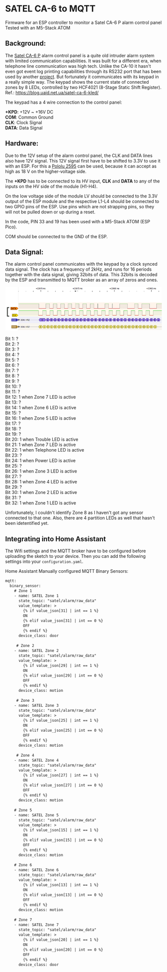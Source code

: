 # SATEL CA-6 to MQTT

Firmware for an ESP controller to monitor a Satel CA-6 P alarm control panel
Tested with an M5-Stack ATOM

## Background:

The [Satel CA-6 P](https://www.satel.pl/en/products/intruder-alarms/ca-series/ca-6/pcb/ca-6-p/) alarm control panel is a quite old intruder alarm system with limited communication capabilities. It was built for a different era, when telephone line communication was high tech. Unlike the CA-10 it hasn't even got event log printing capabilities through its RS232 port that has been used by another [project](https://github.com/voyo/satel2mqtt).
But fortunately it communicates with its keypad in a really simple way. The keypad shows the current state of connected zones by 8 LEDs, controlled by two HCF4021 (8-Stage Static Shift Register). Ref.: https://blog.uaid.net.ua/satel-ca-6-kled/

The keypad has a 4 wire connection to the control panel:

  **+KPD**: +12V ~ +16V DC    
   **COM**: Common Ground     
   **CLK**: Clock Signal     
  **DATA**: Data Signal  
  
## Hardware:

Due to the 12V setup of the alarm control panel, the CLK and DATA lines also have 12V signal. This 12V signal first have to be shifted to 3.3V to use it with an ESP. 
For this a [Pololu 2595](https://www.pololu.com/product/2595) can be used, because it can accept as high as 18 V on the higher-voltage side.

The **+KPD** has to be connected to its HV input, **CLK** and **DATA** to any of the inputs on the HV side of the module (H1-H4).

On the low voltage side of the module LV should be connected to the 3.3V output of the ESP module and the respective L1-L4 should be connected to two GPIO pins of the ESP. Use pins which are not strapping pins, so they will not be pulled down or up during a reset.

In the code, PIN 33 and 19 has been used with a M5-Stack ATOM (ESP Pico).

COM should be connected to the GND of the ESP.

## Data Signal:

The alarm control panel communicates with the keypad by a clock synced data signal. The clock has a frequency of 2kHz, and runs for 16 periods together with the data signal, giving 32bits of data. This 32bits is decoded by the ESP and transmitted to MQTT broker as an array of zeros and ones.

![DATA and CLK signal](/DATA_CLK_SIGROK_PulseView.png)

Bit  1: ?  
Bit  2: ?  
Bit  3: ?  
Bit  4: ?  
Bit  5: ?  
Bit  6: ?  
Bit  7: ?  
Bit  8: ?  
Bit  9: ?  
Bit 10: ?  
Bit 11: ?  
Bit 12: 1 when Zone 7 LED is active  
Bit 13: ?  
Bit 14: 1 when Zone 6 LED is active  
Bit 15: ?  
Bit 16: 1 when Zone 5 LED is active  
Bit 17: ?  
Bit 18: ?  
Bit 19: ?  
Bit 20: 1 when Trouble LED is active  
Bit 21: 1 when Zone 7 LED is active  
Bit 22: 1 when Telephone LED is active  
Bit 23: ?  
Bit 24: 1 when Power LED is active  
Bit 25: ?  
Bit 26: 1 when Zone 3 LED is active  
Bit 27: ?  
Bit 28: 1 when Zone 4 LED is active  
Bit 29: ?  
Bit 30: 1 when Zone 2 LED is active  
Bit 31: ?  
Bit 32: 1 when Zone 1 LED is active  

Unfortunately, I couldn't identify Zone 8 as I haven't got any sensor connected to that one. Also, there are 4 partition LEDs as well that hasn't been idetentified yet.

## Integrating into Home Assistant

The Wifi settings and the MQTT broker have to be configured before uploading the sketch to your device. Then you can add the following settings into your `configuration.yaml`.

Home Assistant Manually configured MQTT Binary Sensors:

```
mqtt:
  binary_sensor:
    # Zone 1
    - name: SATEL Zone 1
      state_topic: "satel/alarm/raw_data"
      value_template: >
        {% if value_json[31] | int == 1 %}
        ON
        {% elif value_json[31] | int == 0 %}
        OFF
        {% endif %}
      device_class: door
      
     # Zone 2
    - name: SATEL Zone 2
      state_topic: "satel/alarm/raw_data"
      value_template: >
        {% if value_json[29] | int == 1 %}
        ON
        {% elif value_json[29] | int == 0 %}
        OFF
        {% endif %}
      device_class: motion
      
     # Zone 3
    - name: SATEL Zone 3
      state_topic: "satel/alarm/raw_data"
      value_template: >
        {% if value_json[25] | int == 1 %}
        ON
        {% elif value_json[25] | int == 0 %}
        OFF
        {% endif %}
      device_class: motion
      
     # Zone 4
    - name: SATEL Zone 4
      state_topic: "satel/alarm/raw_data"
      value_template: >
        {% if value_json[27] | int == 1 %}
        ON
        {% elif value_json[27] | int == 0 %}
        OFF
        {% endif %}
      device_class: motion
      
    # Zone 5  
    - name: SATEL Zone 5
      state_topic: "satel/alarm/raw_data"
      value_template: >
        {% if value_json[15] | int == 1 %}
        ON
        {% elif value_json[15] | int == 0 %}
        OFF
        {% endif %}
      device_class: motion
      
    # Zone 6
    - name: SATEL Zone 6
      state_topic: "satel/alarm/raw_data"
      value_template: >
        {% if value_json[13] | int == 1 %}
        ON
        {% elif value_json[13] | int == 0 %}
        OFF
        {% endif %}
      device_class: motion
      
    # Zone 7
    - name: SATEL Zone 7
      state_topic: "satel/alarm/raw_data"
      value_template: >
        {% if value_json[20] | int == 1 %}
        ON
        {% elif value_json[20] | int == 0 %}
        OFF
        {% endif %}
      device_class: door
```
